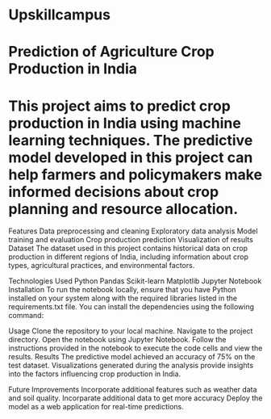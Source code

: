 # Upskillcampus
# Prediction of Agriculture Crop Production in India

# This project aims to predict crop production in India using machine learning techniques. The predictive model developed in this project can help farmers and policymakers make informed decisions about crop planning and resource allocation.


Features
Data preprocessing and cleaning
Exploratory data analysis
Model training and evaluation
Crop production prediction
Visualization of results
Dataset
The dataset used in this project contains historical data on crop production in different regions of India, including information about crop types, agricultural practices, and environmental factors.

Technologies Used
Python
Pandas
Scikit-learn
Matplotlib
Jupyter Notebook
Installation
To run the  notebook locally, ensure that you have Python installed on your system along with the required libraries listed in the requirements.txt file. You can install the dependencies using the following command:

Usage
Clone the repository to your local machine.
Navigate to the project directory.
Open the notebook using Jupyter Notebook.
Follow the instructions provided in the notebook to execute the code cells and view the results.
Results
The predictive model achieved an accuracy of 75% on the test dataset. Visualizations generated during the analysis provide insights into the factors influencing crop production in India.

Future Improvements
Incorporate additional features such as weather data and soil quality.
Incorparate additional data to get more accuracy
Deploy the model as a web application for real-time predictions.
